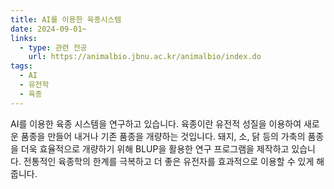 ```yaml
---
title: AI를 이용한 육종시스템
date: 2024-09-01~
links:
  - type: 관련 전공
    url: https://animalbio.jbnu.ac.kr/animalbio/index.do
tags:
  - AI
  - 유전학
  - 육종
---
```


AI를 이용한 육종 시스템을 연구하고 있습니다.
육종이란 유전적 성질을 이용하여 새로운 품종을 만들어 내거나 기존 품종을 개량하는 것입니다.
돼지, 소, 닭 등의 가축의 품종을 더욱 효율적으로 개량하기 위해 BLUP을 활용한 연구 프로그램을 제작하고 있습니다.
전통적인 육종학의 한계를 극복하고 더 좋은 유전자를 효과적으로 이용할 수 있게 해줍니다.

<!--more-->
